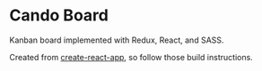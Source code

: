 # Cando Board

Kanban board implemented with Redux, React, and SASS.

Created from [create-react-app](https://github.com/facebookincubator/create-react-app), so follow those build instructions.
